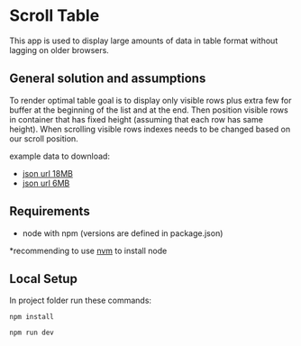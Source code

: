 # Scroll Table

This app is used to display large amounts of data in table format without lagging on older browsers.

## General solution and assumptions

To render optimal table goal is to display only visible rows plus extra few for buffer at the beginning of the list and at the end. Then position visible rows in container that has fixed height (assuming that each row has same height). When scrolling visible rows indexes needs to be changed based on our scroll position.

example data to download:
- [json url 18MB](https://t9017069553.p.clickup-attachments.com/t9017069553/79c97fbe-a008-45ad-a350-6296629804e7/huge_18MB.json)
- [json url 6MB](https://t9017069553.p.clickup-attachments.com/t9017069553/fad65577-b776-4f95-8204-e552e0e57469/huge_6MB.json)

## Requirements

- node with npm (versions are defined in package.json)

*recommending to use [nvm](https://github.com/nvm-sh/nvm) to install node

## Local Setup

In project folder run these commands:

``` npm install ```

``` npm run dev ```
